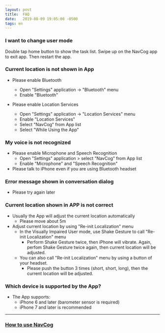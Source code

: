 ```yaml
---
layout: post
title:  FAQ
date:   2019-08-09 19:05:00 -0500
tags: en
---
```


<a name="Q1"></a>

### I want to change user mode

Double tap home button to show the task list. Swipe up on the NavCog app to exit app. Then restart the app. 

<a name="Q2"></a>

### Current location is not shown in App

* Please enable Bluetooth
  * Open "Settings" application -> "Bluetooth" menu
  * Enable "Bluetooth"
  
* Please enable Location Services
  * Open "Settings" application -> "Location Services" menu
  * Enable "Location Services"
  * Select "NavCog" from App list
  * Select "While Using the App"

<a name="Q3"></a>

### My voice is not recognized
  
* Please enable Microphone and Speech Recognition
  * Open "Settings" application > select "NavCog" from App list
  * Enable "Microphone" and "Speech Recognition"
* Please talk to iPhone even if you are using Bluetooth headset 

<a name="Q4"></a>

### Error message shown in conversation dialog
  
* Please try again later
  
<a name="Q5"></a>

### Current location shown in APP is not correct
  
* Usually the App will adjust the current location automatically
  * Please move about 5m
* Adjust current location by using "Re-init Localization" menu
  * In the Visually Impaired User mode, use Shake Gesture to call "Re-init Localization" menu
    * Perform Shake Gesture twice, then iPhone will vibrate. Again, perfom Shake Gesture twice again, then current location will be adjusted. 
  * You can also call "Re-init Localization" menu by using a button of your headset.
    * Please push the button 3 times (short, short, long), then the current location will be adjusted.
    
<a name="Q6"></a>

### Which device is supported by the App?
* The App supports:
  * iPhone 6 and later (barometer sensor is required)
  * iPhone 7 and later is recommended

-----

### [How to use NavCog](/help.html)
